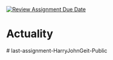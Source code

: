 [![Review Assignment Due Date](https://classroom.github.com/assets/deadline-readme-button-24ddc0f5d75046c5622901739e7c5dd533143b0c8e959d652212380cedb1ea36.svg)](https://classroom.github.com/a/Kdx0wOjA)
# Actuality
#   l a s t - a s s i g n m e n t - H a r r y J o h n G e i t - P u b l i c  
 